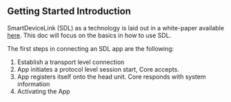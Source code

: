 ## Getting Started Introduction


SmartDeviceLink (SDL) as a technology is laid out in a white-paper available [here](https://smartdevicelink.com/resources/). This doc will focus on the basics in how to use SDL.

The first steps in connecting an SDL app are the following:

1. Establish a transport level connection
2. App initiates a protocol level session start, Core accepts.
3. App registers itself onto the head unit. Core responds with system information
4. Activating the App
